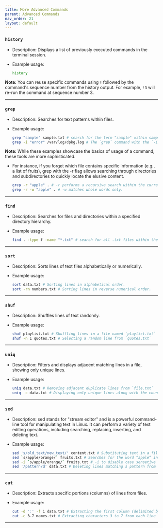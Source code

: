 ```yaml
---
title: More Advanced Commands
parent: Advanced Commands
nav_order: 21
layout: default
---
```


### `history`

- Description: Displays a list of previously executed commands in the terminal session.

- Example usage:

  ```bash
  history
  ```

**Note:** You can reuse specific commands using `!` followed by the command's sequence number from the history output. For example, `!3` will re-run the command at sequence number 3.

---

### `grep`

- Description: Searches for text patterns within files.

- Example usage:

  ```bash
  grep "sample" sample.txt # search for the term "sample" within sample.txt
  grep -i "error" /var/log/dpkg.log # The `grep` command with the `-i` option searches case-insensitively for the term "error" within the /var/log/dpkg.log file.
  ```

**Note:** While these examples showcase the basics of usage of a command, these tools are more sophisticated.

- For instance, if you forget which file contains specific information (e.g., a list of fruits), grep with the -r flag allows searching through directories and subdirectories to quickly locate the elusive content.

  ```bash
  grep -r "apple" . # -r performs a recursive search within the current directory and all of its subdirectories.
  grep -r -w "apple" . # -w matches whole words only.
  ```

---

### `find`

- Description: Searches for files and directories within a specified directory hierarchy.

- Example usage:

  ```bash
  find . -type f -name "*.txt" # search for all .txt files within the current directory (.)
  ```

---

### `sort`

- Description: Sorts lines of text files alphabetically or numerically.

- Example usage:

  ```bash
  sort data.txt # Sorting lines in alphabetical order.
  sort -rn numbers.txt # Sorting lines in reverse numerical order.
  ```

---

### `shuf`

- Description: Shuffles lines of text randomly.

- Example usage:

  ```bash
  shuf playlist.txt # Shuffling lines in a file named `playlist.txt`
  shuf -n 1 quotes.txt # Selecting a random line from `quotes.txt`
  ```

---

### `uniq`

- Description: Filters and displays adjacent matching lines in a file, showing only unique lines.

- Example usage:

  ```bash
  uniq data.txt # Removing adjacent duplicate lines from `file.txt`
  uniq -c data.txt # Displaying only unique lines along with the count of occurrences
  ```

---

### `sed`

- Description: sed stands for "stream editor" and is a powerful command-line tool for manipulating text
  in Linux. It can perform a variety of text editing operations, including searching, replacing,
  inserting, and deleting text.

- Example usage:

  ```bash
  sed 's/old_text/new_text/' content.txt # Substituting text in a file named `content.txt`
  sed `s/apple/orange/` fruits.txt # Searches for the word ”apple” in the file ”fruits.txt” and replaces it with the word ”orange”
  sed -i `s/apple/orange/` fruits.txt # -i to disable case sensetive
  sed '/pattern/d' data.txt # Deleting lines matching a pattern from `data.txt`
  ```

---

### `cut`

- Description: Extracts specific portions (columns) of lines from files.

- Example usage:

  ```bash
  cut -d ':' -f 1 data.txt # Extracting the first column (delimited by `:`) from a file named `data.txt`
  cut -c 3-7 names.txt # Extracting characters 3 to 7 from each line in a file named `names.txt`
  ```

---

<!--
### `tar`

- Description: A utility to manipulate archives.

- Example usage:

  ```bash
  tar -cvf archive.tar directory/ # Creating a tar archive from files in a directory
  tar -xvf archive.tar # Extracting files from a tar archive
  ```

--- -->

<!-- ### ``

- Description:

- Example usage:

  ```bash

  ```

---

### ``

- Description:

- Example usage:

  ```bash

  ```

---

### ``

- Description:

- Example usage:

  ```bash

  ```

---

### ``

- Description:

- Example usage:

  ```bash

  ```

---

### ``

- Description:

- Example usage:

  ```bash

  ```

---

### ``

- Description:

- Example usage:

  ```bash

  ```

---

### ``

- Description:

- Example usage:

  ```bash

  ```

---

### ``

- Description:

- Example usage:

  ```bash

  ```

---

### ``

- Description:

- Example usage:

  ```bash

  ```

---

### ``

- Description:

- Example usage:

  ```bash

  ```

---

### ``

- Description:

- Example usage:

  ```bash

  ```

--- -->
